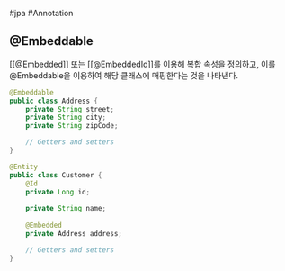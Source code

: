 #jpa #Annotation 

## @Embeddable
[[@Embedded]] 또는 [[@EmbeddedId]]를 이용해 복합 속성을 정의하고, 이를 @Embeddable을 이용하여 해당 클래스에 매핑한다는 것을 나타낸다.

```java
@Embeddable
public class Address {
    private String street;
    private String city;
    private String zipCode;

    // Getters and setters
}

@Entity
public class Customer {
    @Id
    private Long id;
    
    private String name;
    
    @Embedded
    private Address address;

    // Getters and setters
}

```